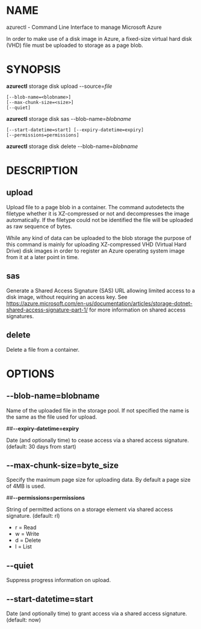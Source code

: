 # NAME

azurectl - Command Line Interface to manage Microsoft Azure

In order to make use of a disk image in Azure, a fixed-size virtual hard disk (VHD) file must be uploaded to storage as a page blob.

# SYNOPSIS

__azurectl__ storage disk upload --source=*file*

    [--blob-name=<blobname>]
    [--max-chunk-size=<size>]
    [--quiet]

__azurectl__ storage disk sas --blob-name=*blobname*

    [--start-datetime=start] [--expiry-datetime=expiry]
    [--permissions=permissions]

__azurectl__ storage disk delete --blob-name=*blobname*

# DESCRIPTION

## __upload__

Upload file to a page blob in a container. The command autodetects the filetype whether it is XZ-compressed or not and decompresses the image automatically. If the filetype could not be identified the file will be uploaded as raw sequence of bytes.

While any kind of data can be uploaded to the blob storage the purpose of this command is mainly for uploading XZ-compressed VHD (Virtual Hard Drive) disk images in order to register an Azure operating system image from it at a later point in time.

## __sas__

Generate a Shared Access Signature (SAS) URL allowing limited access to a disk image, without requiring an access key. See https://azure.microsoft.com/en-us/documentation/articles/storage-dotnet-shared-access-signature-part-1/ for more information on shared access signatures.

## __delete__

Delete a file from a container.

# OPTIONS

## __--blob-name=blobname__

Name of the uploaded file in the storage pool. If not specified the name is the same as the file used for upload.

##__--expiry-datetime=expiry__

Date (and optionally time) to cease access via a shared access signature. (default: 30 days from start)

## __--max-chunk-size=byte_size__

Specify the maximum page size for uploading data. By default a page size of 4MB is used.

##__--permissions=permissions__

String of permitted actions on a storage element via shared access signature. (default: rl)

* r = Read
* w = Write
* d = Delete
* l = List

## __--quiet__

Suppress progress information on upload.

## __--start-datetime=start__

Date (and optionally time) to grant access via a shared access signature. (default: now)
